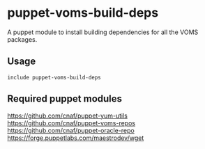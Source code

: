 puppet-voms-build-deps
====================

A puppet module to install building dependencies for all the VOMS packages.

## Usage

```
include puppet-voms-build-deps

```

## Required puppet modules

https://github.com/cnaf/puppet-yum-utils  
https://github.com/cnaf/puppet-voms-repos  
https://github.com/cnaf/puppet-oracle-repo  
https://forge.puppetlabs.com/maestrodev/wget
